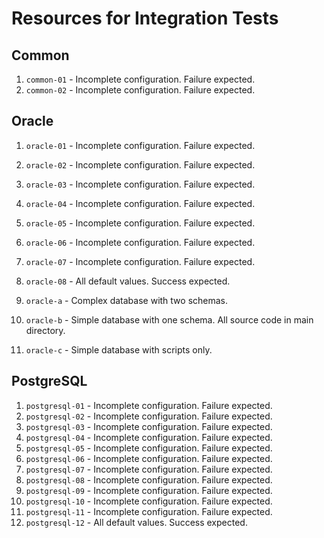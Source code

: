 # Resources for Integration Tests

## Common

1. `common-01` - Incomplete configuration. Failure expected.
2. `common-02` - Incomplete configuration. Failure expected.

## Oracle

1. `oracle-01` - Incomplete configuration. Failure expected.
2. `oracle-02` - Incomplete configuration. Failure expected.
3. `oracle-03` - Incomplete configuration. Failure expected.
4. `oracle-04` - Incomplete configuration. Failure expected.
5. `oracle-05` - Incomplete configuration. Failure expected.
6. `oracle-06` - Incomplete configuration. Failure expected.
7. `oracle-07` - Incomplete configuration. Failure expected.
8. `oracle-08` - All default values. Success expected.

1. `oracle-a` - Complex database with two schemas.
2. `oracle-b` - Simple database with one schema. All source code in main directory.
3. `oracle-c` - Simple database with scripts only.

## PostgreSQL

 1. `postgresql-01` - Incomplete configuration. Failure expected.
 2. `postgresql-02` - Incomplete configuration. Failure expected.
 3. `postgresql-03` - Incomplete configuration. Failure expected.
 4. `postgresql-04` - Incomplete configuration. Failure expected.
 5. `postgresql-05` - Incomplete configuration. Failure expected.
 6. `postgresql-06` - Incomplete configuration. Failure expected.
 7. `postgresql-07` - Incomplete configuration. Failure expected.
 8. `postgresql-08` - Incomplete configuration. Failure expected.
 9. `postgresql-09` - Incomplete configuration. Failure expected.
10. `postgresql-10` - Incomplete configuration. Failure expected.
11. `postgresql-11` - Incomplete configuration. Failure expected.
12. `postgresql-12` - All default values. Success expected.
